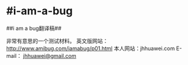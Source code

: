 #i-am-a-bug
============

##i am a bug翻译稿##

非常有意思的一个测试材料。
英文版网站：http://www.amibug.com/iamabug/p01.html
本人网站：jhhuawei.com
E-mail： jhhuawei@gmail.com


